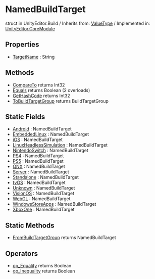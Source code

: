 # NamedBuildTarget
struct in UnityEditor.Build
 / Inherits from: <a href="https://docs.unity3d.com/6000.0/Documentation/ScriptReference/ValueType.html">ValueType</a> / Implemented in: <a href="https://docs.unity3d.com/6000.0/Documentation/ScriptReference/UnityEditor.CoreModule.html">UnityEditor.CoreModule</a>

## Properties
- <a href="https://docs.unity3d.com/6000.0/Documentation/ScriptReference/NamedBuildTarget-TargetName.html">TargetName</a> : String

## Methods
- <a href="https://docs.unity3d.com/6000.0/Documentation/ScriptReference/NamedBuildTarget.CompareTo.html">CompareTo</a> returns Int32
- <a href="https://docs.unity3d.com/6000.0/Documentation/ScriptReference/NamedBuildTarget.Equals.html">Equals</a> returns Boolean (2 overloads)
- <a href="https://docs.unity3d.com/6000.0/Documentation/ScriptReference/NamedBuildTarget.GetHashCode.html">GetHashCode</a> returns Int32
- <a href="https://docs.unity3d.com/6000.0/Documentation/ScriptReference/NamedBuildTarget.ToBuildTargetGroup.html">ToBuildTargetGroup</a> returns BuildTargetGroup

## Static Fields
- <a href="https://docs.unity3d.com/6000.0/Documentation/ScriptReference/NamedBuildTarget-Android.html">Android</a> : NamedBuildTarget
- <a href="https://docs.unity3d.com/6000.0/Documentation/ScriptReference/NamedBuildTarget-EmbeddedLinux.html">EmbeddedLinux</a> : NamedBuildTarget
- <a href="https://docs.unity3d.com/6000.0/Documentation/ScriptReference/NamedBuildTarget-iOS.html">iOS</a> : NamedBuildTarget
- <a href="https://docs.unity3d.com/6000.0/Documentation/ScriptReference/NamedBuildTarget-LinuxHeadlessSimulation.html">LinuxHeadlessSimulation</a> : NamedBuildTarget
- <a href="https://docs.unity3d.com/6000.0/Documentation/ScriptReference/NamedBuildTarget-NintendoSwitch.html">NintendoSwitch</a> : NamedBuildTarget
- <a href="https://docs.unity3d.com/6000.0/Documentation/ScriptReference/NamedBuildTarget-PS4.html">PS4</a> : NamedBuildTarget
- <a href="https://docs.unity3d.com/6000.0/Documentation/ScriptReference/NamedBuildTarget-PS5.html">PS5</a> : NamedBuildTarget
- <a href="https://docs.unity3d.com/6000.0/Documentation/ScriptReference/NamedBuildTarget-QNX.html">QNX</a> : NamedBuildTarget
- <a href="https://docs.unity3d.com/6000.0/Documentation/ScriptReference/NamedBuildTarget-Server.html">Server</a> : NamedBuildTarget
- <a href="https://docs.unity3d.com/6000.0/Documentation/ScriptReference/NamedBuildTarget-Standalone.html">Standalone</a> : NamedBuildTarget
- <a href="https://docs.unity3d.com/6000.0/Documentation/ScriptReference/NamedBuildTarget-tvOS.html">tvOS</a> : NamedBuildTarget
- <a href="https://docs.unity3d.com/6000.0/Documentation/ScriptReference/NamedBuildTarget-Unknown.html">Unknown</a> : NamedBuildTarget
- <a href="https://docs.unity3d.com/6000.0/Documentation/ScriptReference/NamedBuildTarget-VisionOS.html">VisionOS</a> : NamedBuildTarget
- <a href="https://docs.unity3d.com/6000.0/Documentation/ScriptReference/NamedBuildTarget-WebGL.html">WebGL</a> : NamedBuildTarget
- <a href="https://docs.unity3d.com/6000.0/Documentation/ScriptReference/NamedBuildTarget-WindowsStoreApps.html">WindowsStoreApps</a> : NamedBuildTarget
- <a href="https://docs.unity3d.com/6000.0/Documentation/ScriptReference/NamedBuildTarget-XboxOne.html">XboxOne</a> : NamedBuildTarget

## Static Methods
- <a href="https://docs.unity3d.com/6000.0/Documentation/ScriptReference/NamedBuildTarget.FromBuildTargetGroup.html">FromBuildTargetGroup</a> returns NamedBuildTarget

## Operators
- <a href="https://docs.unity3d.com/6000.0/Documentation/ScriptReference/NamedBuildTarget.op_Equality.html">op_Equality</a> returns Boolean
- <a href="https://docs.unity3d.com/6000.0/Documentation/ScriptReference/NamedBuildTarget.op_Inequality.html">op_Inequality</a> returns Boolean
